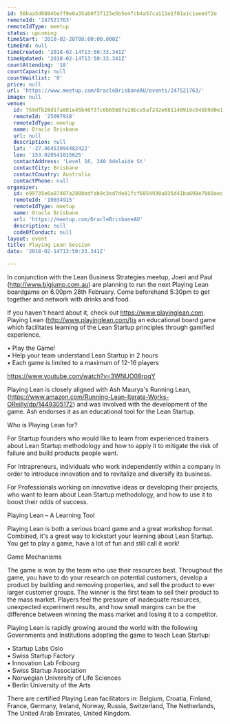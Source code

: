 ```yaml
---
id: 58baa5d6894be7f9e0a35ab0f3f125e5b5e4fcb4a57ca111e1f01a1c1eeedf2e
remoteId: '247521763'
remoteIdType: meetup
status: upcoming
timeStart: '2018-02-28T08:00:00.000Z'
timeEnd: null
timeCreated: '2018-02-14T13:50:33.341Z'
timeUpdated: '2018-02-14T13:50:33.341Z'
countAttending: '18'
countCapacity: null
countWaitlist: '0'
price: null
url: 'https://www.meetup.com/OracleBrisbaneAU/events/247521763/'
image: null
venue:
  id: 759dfb28d1fa881e45b4073fc6b65887e28bce5af242e681140919c645b9d0e1
  remoteId: '25097918'
  remoteIdType: meetup
  name: Oracle Brisbane
  url: null
  description: null
  lat: '-27.46453094482422'
  lon: '153.029541015625'
  contactAddress: 'Level 16, 340 Adelaide St'
  contactCity: Brisbane
  contactCountry: Australia
  contactPhone: null
organizer:
  id: e99735e6a87487a280bbdfab9c3ed7de81fcf6854930a035d41ba698e7860aec
  remoteId: '19034915'
  remoteIdType: meetup
  name: Oracle Brisbane
  url: 'https://meetup.com/OracleBrisbaneAU'
  description: null
  codeOfConduct: null
layout: event
title: Playing Lean Session
date: '2018-02-14T13:50:33.341Z'

---
```

<p>In conjunction with the Lean Business Strategies meetup, Joeri and Paul (<a href="http://www.bigjump.com.au" class="linkified">http://www.bigjump.com.au</a>) are planning to run the next Playing Lean boardgame on 6.00pm 28th February. Come beforehand 5:30pm to get together and network with drinks and food.</p> <p>If you haven't heard about it, check out <a href="https://www.playinglean.com" class="linkified">https://www.playinglean.com</a>. Playing Lean (<a href="http://www.playinglean.com/)is" class="linkified">http://www.playinglean.com/)is</a> an educational board game which facilitates learning of the Lean Startup principles through gamified experience.</p> <p>• Play the Game!<br/>• Help your team understand Lean Startup in 2 hours<br/>• Each game is limited to a maximum of 12-16 players</p> <p><a href="https://www.youtube.com/watch?v=3WNUO08rpqY" class="embedded">https://www.youtube.com/watch?v=3WNUO08rpqY</a></p> <p>Playing Lean is closely aligned with Ash Maurya's Running Lean, (<a href="https://www.amazon.com/Running-Lean-Iterate-Works-OReilly/dp/1449305172" class="linkified">https://www.amazon.com/Running-Lean-Iterate-Works-OReilly/dp/1449305172</a>) and was involved with the development of the game. Ash endorses it as an educational tool for the Lean Startup.</p> <p>Who is Playing Lean for?</p> <p>For Startup founders who would like to learn from experienced trainers about Lean Startup methodology and how to apply it to mitigate the risk of failure and build products people want.</p> <p>For Intrapreneurs, individuals who work independently within a company in order to introduce innovation and to revitalize and diversify its business.</p> <p>For Professionals working on innovative ideas or developing their projects, who want to learn about Lean Startup methodology, and how to use it to boost their odds of success.</p> <p>Playing Lean – A Learning Tool</p> <p>Playing Lean is both a serious board game and a great workshop format. Combined, it's a great way to kickstart your learning about Lean Startup. You get to play a game, have a lot of fun and still call it work!</p> <p>Game Mechanisms</p> <p>The game is won by the team who use their resources best. Throughout the game, you have to do your research on potential customers, develop a product by building and removing properties, and sell the product to ever larger customer groups. The winner is the first team to sell their product to the mass market. Players feel the pressure of inadequate resources, unexpected experiment results, and how small margins can be the difference between winning the mass market and losing it to a competitor.</p> <p>Playing Lean is rapidly growing around the world with the following Governments and Institutions adopting the game to teach Lean Startup:</p> <p>• Startup Labs Oslo<br/>• Swiss Startup Factory<br/>• Innovation Lab Fribourg<br/>• Swiss Startup Association<br/>• Norwegian University of Life Sciences<br/>• Berlin University of the Arts</p> <p>There are certified Playing Lean facilitators in: Belgium, Croatia, Finland, France, Germany, Ireland, Norway, Russia, Switzerland, The Netherlands, The United Arab Emirates, United Kingdom.</p>
